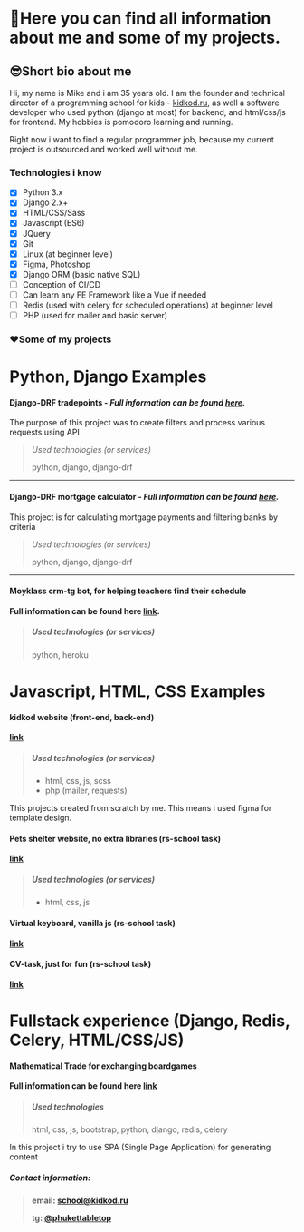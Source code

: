 # 💬Here you can find all information about me and some of my projects.

## 😎Short bio about me
Hi, my name is Mike and i am 35 years old. I am the founder and technical director of a programming school for kids - [kidkod.ru](https://kidkod.ru), as well a software developer who used python (django at most) for backend, and html/css/js for frontend. My hobbies is pomodoro learning and running. 

Right now i want to find a regular programmer job, because my current project is outsourced and worked well without me.

### Technologies i know
- [x] Python 3.x
- [x] Django 2.x+
- [x] HTML/CSS/Sass
- [x] Javascript (ES6)
- [x] JQuery
- [x] Git
- [x] Linux (at beginner level)
- [x] Figma, Photoshop 
- [x] Django ORM (basic native SQL)
- [ ] Conception of CI/CD
- [ ] Can learn any FE Framework like a Vue if needed
- [ ] Redis (used with celery for scheduled operations) at beginner level    
- [ ] PHP (used for mailer and basic server) 

### ❤️Some of my projects

# Python, Django Examples

#### Django-DRF tradepoints - *Full information can be found [here](https://github.com/raferalston/rest-api-task-tradepoints).*

The purpose of this project was to create filters and process various requests using API

> *Used technologies (or services)*
> 
> python, django, django-drf

---

#### Django-DRF mortgage calculator - *Full information can be found [here](https://github.com/raferalston/mortgage-rest-api-example).*

This project is for calculating mortgage payments and filtering banks by criteria

> *Used technologies (or services)*
> 
> python, django, django-drf

---

#### Moyklass crm-tg bot, for helping teachers find their schedule
**Full information can be found here [link](https://github.com/raferalston/crm-tg-heroku-bot).**
> ##### Used technologies (or services)
> python, heroku

# Javascript, HTML, CSS Examples
#### kidkod website (front-end, back-end)

**[link](https://kidkod.ru)**

> ##### Used technologies (or services)
>  - html, css, js, scss
>  - php (mailer, requests)

This projects created from scratch by me. This means i used figma for template design.

#### Pets shelter website, no extra libraries (rs-school task) 
**[link](https://rolling-scopes-school.github.io/raferalston-JSFE2022Q1/shelter/pages/main/)**
> ##### Used technologies (or services)
>  - html, css, js

#### Virtual keyboard, vanilla js (rs-school task)

**[link](https://raferalston.github.io/virtual-keyboard/keyboard)**

#### CV-task, just for fun (rs-school task)

**[link](https://raferalston.github.io/rsschool-cv/)**

# Fullstack experience (Django, Redis, Celery, HTML/CSS/JS)
#### Mathematical Trade for exchanging boardgames
**Full information can be found here [link](https://github.com/raferalston/mathtrade_pub)**

> ##### Used technologies
> html, css, js, bootstrap, python, django, redis, celery

In this project i try to use SPA (Single Page Application) for generating content

##### Contact information:
> 
> **email: school@kidkod.ru**
> 
> **tg: [@phukettabletop](https://t.me/phukettabletop)**
